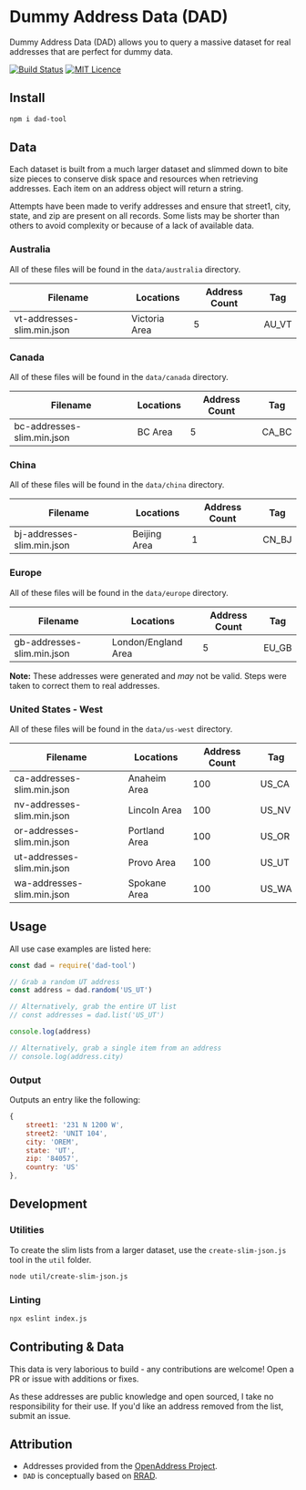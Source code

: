 # Dummy Address Data (DAD)

Dummy Address Data (DAD) allows you to query a massive dataset for real addresses that are perfect for dummy data.

[![Build Status](https://travis-ci.org/justintime50/dad.svg?branch=master)](https://travis-ci.org/justintime50/dad)
[![MIT Licence](https://badges.frapsoft.com/os/mit/mit.svg?v=103)](https://opensource.org/licenses/mit-license.php)

## Install

```bash
npm i dad-tool
```

## Data

Each dataset is built from a much larger dataset and slimmed down to bite size pieces to conserve disk space and resources when retrieving addresses. Each item on an address object will return a string.

Attempts have been made to verify addresses and ensure that street1, city, state, and zip are present on all records. Some lists may be shorter than others to avoid complexity or because of a lack of available data.

### Australia

All of these files will be found in the `data/australia` directory.

| Filename                   | Locations       | Address Count | Tag    |
| -------------------------- | --------------- | ------------- | ------ |
| vt-addresses-slim.min.json | Victoria Area   | 5             | AU_VT  |

### Canada

All of these files will be found in the `data/canada` directory.

| Filename                   | Locations       | Address Count | Tag    |
| -------------------------- | --------------- | ------------- | ------ |
| bc-addresses-slim.min.json | BC Area         | 5             | CA_BC  |

### China

All of these files will be found in the `data/china` directory.

| Filename                   | Locations       | Address Count | Tag    |
| -------------------------- | --------------- | ------------- | ------ |
| bj-addresses-slim.min.json | Beijing Area    | 1             | CN_BJ  |

### Europe

All of these files will be found in the `data/europe` directory.

| Filename                   | Locations            | Address Count | Tag    |
| -------------------------- | -------------------- | ------------- | ------ |
| gb-addresses-slim.min.json | London/England Area  | 5             | EU_GB  |

**Note:** These addresses were generated and *may* not be valid. Steps were taken to correct them to real addresses.

### United States - West

All of these files will be found in the `data/us-west` directory.

| Filename                   | Locations       | Address Count | Tag    |
| -------------------------- | --------------- | ------------- | ------ |
| ca-addresses-slim.min.json | Anaheim Area    | 100           | US_CA  |
| nv-addresses-slim.min.json | Lincoln Area    | 100           | US_NV  |
| or-addresses-slim.min.json | Portland Area   | 100           | US_OR  |
| ut-addresses-slim.min.json | Provo Area      | 100           | US_UT  |
| wa-addresses-slim.min.json | Spokane Area    | 100           | US_WA  |

## Usage

All use case examples are listed here:

```javascript
const dad = require('dad-tool')

// Grab a random UT address
const address = dad.random('US_UT')

// Alternatively, grab the entire UT list
// const addresses = dad.list('US_UT')

console.log(address)

// Alternatively, grab a single item from an address
// console.log(address.city)
```

### Output

Outputs an entry like the following:

```javascript
{
    street1: '231 N 1200 W',
    street2: 'UNIT 104',
    city: 'OREM',
    state: 'UT',
    zip: '84057',
    country: 'US'
},
```

## Development

### Utilities

To create the slim lists from a larger dataset, use the `create-slim-json.js` tool in the `util` folder.

```bash
node util/create-slim-json.js
```

### Linting

```bash
npx eslint index.js
```

## Contributing & Data

This data is very laborious to build - any contributions are welcome! Open a PR or issue with additions or fixes.

As these addresses are public knowledge and open sourced, I take no responsibility for their use. If you'd like an address removed from the list, submit an issue.

## Attribution

- Addresses provided from the [OpenAddress Project](https://openaddresses.io).
- `DAD` is conceptually based on [RRAD](https://github.com/EthanRBrown/rrad).
